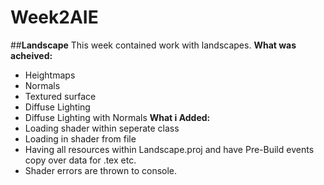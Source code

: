 # Week2AIE
##**Landscape**
This week contained work with landscapes.
**What was acheived:**
* Heightmaps
* Normals
* Textured surface
* Diffuse Lighting
* Diffuse Lighting with Normals
**What i Added:**
* Loading shader within seperate class
* Loading in shader from file
* Having all resources within Landscape.proj and have Pre-Build events copy over data for .tex etc.
* Shader errors are thrown to console.
